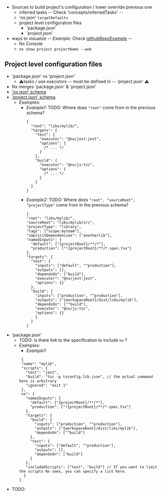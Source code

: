 * Sources to build project's configuration / lower override previous one
  * inferred tasks -- Check 'concepts/inferredTasks' --
  * 'nx.json' `targetDefaults`
  * project level configuration files
    * 'package.json'
    * 'project.json'
* ways to visualize  -- _Example:_ Check [githubRepoExample](https://github.com/nrwl/nx-examples) -- 
  * Nx Console
  * `nx show project projectName --web`

## Project level configuration files
* 'package.json' vs 'project.json'
  * ⚠️tasks / use executors  -- must be defined in -- 'project.json' ⚠️
* Nx merges 'package.json' & 'project.json'
* ['nx.json' schema](https://github.com/nrwl/nx/blob/master/packages/nx/schemas/nx-schema.json)
* ['project.json' schema](https://github.com/nrwl/nx/blob/master/packages/nx/schemas/project-schema.json)
  * _Examples:_
    * _Example1:_ TODO: Where does `"root"` come from in the previous schema?
      ```
      {
        "root": "libs/mylib/",
        "targets": {
          "test": {
            "executor": "@nx/jest:jest",
            "options": {
              /* ... */
            }
          },
          "build": {
            "executor": "@nx/js:tsc",
            "options": {
              /* ... */
            } 
          }
        }
      }
      ```
    * _Example2:_ TODO: Where does `"root", "sourceRoot", "projectType"` come from in the previous schema?
      ```
      {
      "root": "libs/mylib/",
      "sourceRoot": "libs/mylib/src",
      "projectType": "library",
      "tags": ["scope:myteam"],
      "implicitDependencies": ["anotherlib"],
      "namedInputs": {
        "default": ["{projectRoot}/**/*"],
        "production": ["!{projectRoot}/**/*.spec.tsx"]
      },
      "targets": {
        "test": {
          "inputs": ["default", "^production"],
          "outputs": [],
          "dependsOn": ["build"],
          "executor": "@nx/jest:jest",
          "options": {}
        },
        "build": {
          "inputs": ["production", "^production"],
          "outputs": ["{workspaceRoot}/dist/libs/mylib"],
          "dependsOn": ["^build"],
          "executor": "@nx/js:tsc",
          "options": {}
          }
        }
      }
      ```
* 'package.json'
  * TODO: Is there link to the specification to include `nx` ?
  * _Examples:_
    * _Example1:_
     ```
      {
      "name": "mylib",
      "scripts": {
        "test": "jest",
        "build": "tsc -p tsconfig.lib.json", // the actual command here is arbitrary
        "ignored": "exit 1"
      },
      nx": {
        "namedInputs": {
          "default": ["{projectRoot}/**/*"],
          "production": ["!{projectRoot}/**/*.spec.tsx"]
        },
        "targets": {
          "build": {
            "inputs": ["production", "^production"],
            "outputs": ["{workspaceRoot}/dist/libs/mylib"],
            "dependsOn": ["^build"]
          },
          "test": {
            "inputs": ["default", "^production"],
            "outputs": [],
            "dependsOn": ["build"]
          }
        },
        "includedScripts": ["test", "build"] // If you want to limit the scripts Nx sees, you can specify a list here.
       }
     }
    ```
* TODO:
